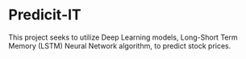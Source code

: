 # Predicit-IT
This project seeks to utilize Deep Learning models, Long-Short Term Memory (LSTM) Neural Network algorithm, to predict stock prices. 
